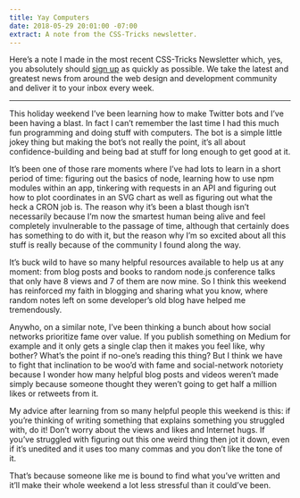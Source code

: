 ```yaml
---
title: Yay Computers
date: 2018-05-29 20:01:00 -07:00
extract: A note from the CSS-Tricks newsletter.
---
```


Here’s a note I made in the most recent CSS-Tricks Newsletter which, yes, you absolutely should [sign up](https://css-tricks.com/newsletters/) as quickly as possible. We take the latest and greatest news from around the web design and development community and deliver it to your inbox every week.

***

This holiday weekend I’ve been learning how to make Twitter bots and I’ve been having a blast. In fact I can’t remember the last time I had this much fun programming and doing stuff with computers. The bot is a simple little jokey thing but making the bot’s not really the point, it’s all about confidence-building and being bad at stuff for long enough to get good at it.

It’s been one of those rare moments where I’ve had lots to learn in a short period of time: figuring out the basics of node, learning how to use npm modules within an app, tinkering with requests in an API and figuring out how to plot coordinates in an SVG chart as well as figuring out what the heck a CRON job is. The reason why it’s been a blast though isn’t necessarily because I’m now the smartest human being alive and feel completely invulnerable to the passage of time, although that certainly does has something to do with it, but the reason why I’m so excited about all this stuff is really because of the community I found along the way.

It’s buck wild to have so many helpful resources available to help us at any moment: from blog posts and books to random node.js conference talks that only have 8 views and 7 of them are now mine. So I think this weekend has reinforced my faith in blogging and sharing what you know, where random notes left on some developer’s old blog have helped me tremendously.

Anywho, on a similar note, I’ve been thinking a bunch about how social networks prioritize fame over value. If you publish something on Medium for example and it only gets a single clap then it makes you feel like, why bother? What’s the point if no-one’s reading this thing? But I think we have to fight that inclination to be woo’d with fame and social-network notoriety because I wonder how many helpful blog posts and videos weren’t made simply because someone thought they weren’t going to get half a million likes or retweets from it.

My advice after learning from so many helpful people this weekend is this: if you’re thinking of writing something that explains something you struggled with, do it! Don’t worry about the views and likes and Internet hugs. If you’ve struggled with figuring out this one weird thing then jot it down, even if it’s unedited and it uses too many commas and you don’t like the tone of it.

That’s because someone like me is bound to find what you’ve written and it’ll make their whole weekend a lot less stressful than it could’ve been.